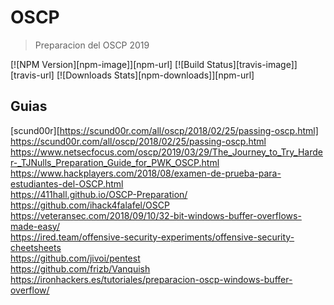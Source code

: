# OSCP
> Preparacion del OSCP 2019

[![NPM Version][npm-image]][npm-url]
[![Build Status][travis-image]][travis-url]
[![Downloads Stats][npm-downloads]][npm-url]

## Guias
[scund00r][https://scund00r.com/all/oscp/2018/02/25/passing-oscp.html]
<br>
https://scund00r.com/all/oscp/2018/02/25/passing-oscp.html
<br>
https://www.netsecfocus.com/oscp/2019/03/29/The_Journey_to_Try_Harder-_TJNulls_Preparation_Guide_for_PWK_OSCP.html
<br>
https://www.hackplayers.com/2018/08/examen-de-prueba-para-estudiantes-del-OSCP.html
<br>
https://411hall.github.io/OSCP-Preparation/
<br>
https://github.com/ihack4falafel/OSCP
<br>
https://veteransec.com/2018/09/10/32-bit-windows-buffer-overflows-made-easy/
<br>
https://ired.team/offensive-security-experiments/offensive-security-cheetsheets
<br>
https://github.com/jivoi/pentest
<br>
https://github.com/frizb/Vanquish
<br>
https://ironhackers.es/tutoriales/preparacion-oscp-windows-buffer-overflow/

